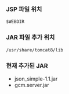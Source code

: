 ### JSP 파일 위치
```
$WEBDIR
```

### JAR 파일 추가 위치
```
/usr/share/tomcat8/lib
```
### 현재 추가된 JAR
+ json_simple-1.1.jar
+ gcm.server.jar